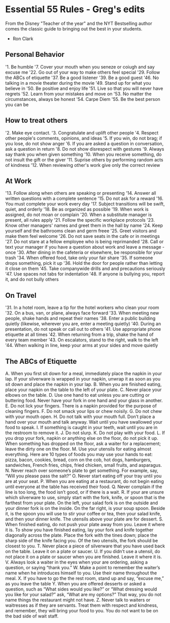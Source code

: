 # Essential 55 Rules - Greg's edits

From the Disney "Teacher of the year" and the NYT Bestselling author comes the classic guide to bringing out the best in your students.

- Ron Clark

## Personal Behavior
'1. Be humble
'7. Cover your mouth when you seneze or coiugh and say excuse me
'22. Go out of your way to make others feel special
'29. Follow the ABCs of etiquette
'37. Be a good listener
'39. Be a good guest
'46. No talking in a movie theater during the movie
'49. Stand up for what you believe in
'50. Be positive and enjoy life
'51. Live so that you will never have regrets
'52. Learn from your mistakes and move on
'53. No matter the circumstances, always be honest
'54. Carpe Diem
'55. Be the best person you can be

## How to treat others
'2. Make eye contact.
'3. Congratulate and uplift other people
'4. Respect other people's comments, opinions, and ideas
'5. If you win, do not brag; if you lose, do not show anger
'6. If you are asked a question in conversation, ask a question in return
'8. Do not show disrespect with gestures
'9. Always say thank you when given something
'10. When you receive something, do not insult the gift or the giver
'11. Suprise others by performing random acts of kindness
'12. When reviewing other's work give only the correct review

## At Work
'13. Follow along when others are speaking or presenting
'14. Answer all written questions with a complete sentence
'15. Do not ask for a reward
'16. You must complete your work every day
'17. Subject transitions will be swift, quiet, and orderly
'18. Be as organized as possible
'19. When work is assigned, do not moan or complain
'20. When a substitute manager is present, all rules apply
'21. Follow the specific workplace protocols
'23. Know other managers' names and greet them in the hall by name
'24. Keep yourself and the bathrooms clean and germ freee
'25. Greet visitors and make them feel welcome
'26. Do not save seats in the cafe or in meetings
'27. Do not stare at a fellow employee who is being reprimanded
'28. Call or text your manager if you have a question about work and leave a message - once
'30. After dining in the cafeteria or elsewhere, be responsible for your trash
'34. When offered food, take only your fair share
'35. If someone drops something, pick it up
'36. Hold the door for people rather than letting it close on them
'45. Take companywide drills and and precautions seriously
'47. Use spaces not tabs for indentation
'48. If anyone is bullying you, report it, and do not bully others

## On Travel
'31. In a hotel room, leave a tip for the hotel workers who clean your room
'32. On a bus, van, or plane, always face forward
'33. When meeting new people, shake hands and repeat their names
'38. Enter a public building quietly (likewise, wherever you are, enter a meeting quietly)
'40. During an presentation, do not speak or call out to others
'41. Use appropriate phone etiquette at all times
'42. When returning from a trip, shake the hand of every team member
'43. On escalators, stand to the right, walk to the left
'44. When walking in line, keep your arms at your sides and move quietly

## The ABCs of Etiquette

A. When you first sit down for a meal, immediately place the napkin in your lap. If your silverware is wrapped in your napkin, unwrap it as soon as you sit down and place the napkin in your lap.
B. When you are finished eating, place your napkin on the table to the left of your plate.
C. Never place your elbows on the table.
D. Use one hand to eat unless you are cutting or buttering food. Never have your fork in one hand and your glass in another.
E. Do not lick your fingers. There is a napkin provided for the purpose of cleaning fingers.
F. Do not smack your lips or chew noisily.
G. Do not chew with your mouth open.
H. Do not talk with your mouth full. Don’t place a hand over your mouth and talk anyway. Wait until you have swallowed your food to speak.
I. If something is caught in your teeth, wait until you are in the restroom to remove it.
J. Do not slurp.
K. Do not play with your food.
L. If you drop your fork, napkin or anything else on the floor, do not pick it up. When something has dropped on the floor, ask a waiter for a replacement; leave the dirty one on the floor.
M. Use your utensils for eating almost everything. Here are 10 types of foods you may use your hands to eat: pizza, bacon, cookies, bread, corn on the cob, hot dogs, hamburgers, sandwiches, French fries, chips, fried chicken, small fruits, and asparagus.
N. Never reach over someone’s plate to get something. For example, say, “Will you please pass the salt?”
O. Never start eating off your tray until you are at your seat.
P. When you are eating at a restaurant, do not begin eating until everyone at the table has received their food.
Q. Never complain if the line is too long, the food isn’t good, or if there is a wait.
R. If your are unsure which silverware to use, simply start with the fork, knife, or spoon that is the farthest from your plate. On the left, your salad fork is on the outside and your dinner fork is on the inside. On the far right, is your soup spoon. Beside it, is the spoon you will use to stir your coffee or tea, then your salad knife, and then your dinner knife. The utensils above your plate are for dessert.
S. When finished eating, do not push your plate away from you. Leave it where it is. To show you have finished eating, lay your fork and knife together diagonally across the plate. Place the fork with the tines down; place the sharp side of the knife facing you. Of the two utensils, the fork should be closest to you.
T. Never place a piece of silverware that you have used back on the table. Leave it on a plate or saucer.
U. If you didn’t use a utensil, do not place it on a plate or saucer when you are finished. Leave it where it is.
V. Always look a waiter in the eyes when your are ordering, asking a question, or saying “thank you.”
W. Make a point to remember the waiter’s name when he introduces himself to you. Use their name throughout the meal.
X. If you have to go the the rest room, stand up and say, “excuse me,” as you leave the table
Y. When you are offered desserts or asked a question, such as “What sides would you like?” or “What dressing would you like for your salad?” ask, “What are my options?” That way, you do not name things the restaurant might not have.
Z. Never talk to waiters or waitresses as if they are servants. Treat them with respect and kindness, and remember, they will bring your food to you. You do not want to be on the bad side of wait staff.
<!--stackedit_data:
eyJoaXN0b3J5IjpbNjA4NDA2OTExXX0=
-->